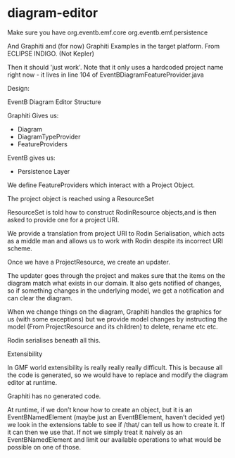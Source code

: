 diagram-editor
==============
Make sure you have
org.eventb.emf.core
org.eventb.emf.persistence

And Graphiti and (for now) Graphiti Examples in the target platform. From ECLIPSE INDIGO. (Not Kepler)

Then it should 'just work'. Note that it only uses a hardcoded project name right now - it lives in line 104 of EventBDiagramFeatureProvider.java

Design:

EventB Diagram Editor Structure


Graphiti Gives us:
- Diagram
- DiagramTypeProvider
- FeatureProviders

EventB gives us:
- Persistence Layer

We define FeatureProviders which interact with a Project Object.

The project object is reached using a ResourceSet

ResourceSet is told how to construct RodinResource objects,and is then asked to provide one for a project URI.

We provide a translation from project URI to Rodin Serialisation, which acts as a middle man and allows us to work with Rodin despite its incorrect URI scheme.

Once we have a ProjectResource, we create an updater.

The updater goes through the project and makes sure that the items on the diagram match what exists in our domain. It also gets notified of changes, so if something changes in the underlying model, we get a notification and can clear the diagram.

When we change things on the diagram, Graphiti handles the graphics for us (with some exceptions) but we provide model changes by instructing the model (From ProjectResource and its children) to delete, rename etc etc.

Rodin serialises beneath all this.

Extensibility

In GMF world extensibility is really really really difficult. This is because all the code is generated, so we would have to replace and modify the diagram editor at runtime.

Graphiti has no generated code.

At runtime, if we don’t know how to create an object, but it is an EventBNamedElement (maybe just an EventBElement, haven’t decided yet) we look in the extensions table to see if /that/ can tell us how to create it. If it can then we use that. If not we simply treat it naively as an EventBNamedElement and limit our available operations to what would be possible on one of those.
